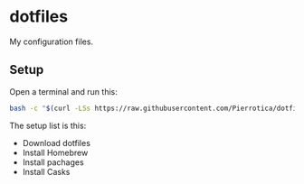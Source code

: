 # dotfiles
My configuration files.

## Setup
Open a terminal and run this:
```bash
bash -c "$(curl -LSs https://raw.githubusercontent.com/Pierrotica/dotfiles/master/setup.sh)"
```

The setup list is this:

- Download dotfiles
- Install Homebrew
- Install pachages
- Install Casks


